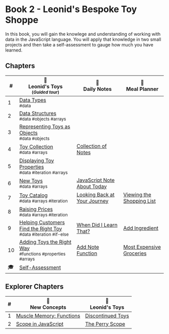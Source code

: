 # Book 2 - Leonid's Bespoke Toy Shoppe

In this book, you will gain the knowlege and understanding of working with data in the JavaScript language. You will apply that knowledge in two small projects and then take a self-assessment to gauge how much you have learned.

## Chapters

| # | 🚂 <br/> Leonid's Toys <br/><sub>(_Guided tour_)</sub> | 📔 <br/> Daily Notes | 🍔 <br/> Meal Planner |
|--|--|--|--|
| 1 | [Data Types](./chapters/LT_DATA_TYPES.md) <br/> <sub style="font-size:0.85rem;">#data</sub> | |
| 2 | [Data Structures](./chapters/LT_DATA_STRUCTURES.md) <br/> <sub style="font-size:0.85rem;">#data #objects #arrays</sub> | |
| 3 | [Representing Toys as Objects](./chapters/LT_OBJECTS.md) <br/> <sub style="font-size:0.85rem;">#data #objects</sub> | | |
| 4 | [Toy Collection](./chapters/LT_ARRAYS.md) <br/> <sub style="font-size:0.85rem;">#data #arrays</sub> | [Collection of Notes](./chapters/DN_NOTES_ARRAY.md) |  |
| 5 | [Displaying Toy Properties](./chapters/LT_PROPERTY_ACCESS.md) <br/> <sub style="font-size:0.85rem;">#data #iteration #arrays</sub> | |
| 6 | [New Toys](./chapters/LT_ARRAY_PUSH.md) <br/> <sub style="font-size:0.85rem;">#data #arrays</sub> | [JavaScript Note About Today](./chapters/DN_PUSH_OBJECT.md) |  |
| 7 | [Toy Catalog](./chapters/LT_ARRAY_ITERATION.md) <br/> <sub style="font-size:0.85rem;">#data #arrays #iteration</sub> | [Looking Back at Your Journey](./chapters/DN_NOTE_DISPLAY.md) | [Viewing the Shopping List](./chapters/MP_SHOPPING_LIST.md) |
| 8 | [Raising Prices](./chapters/LT_ITERATION_WITH_LOGIC.md) <br/> <sub style="font-size:0.85rem;">#data #arrays #iteration</sub> | |
| 9 | [Helping Customers Find the Right Toy](./chapters/LT_FIND.md) <br/> <sub style="font-size:0.85rem;">#data #iteration #if-else</sub> | [When Did I Learn That?](./chapters/DN_FIND_NOTE.md) | [Add Ingredient](./chapters/MP_ADD_GROCERY.md) |
| 10 | [Adding Toys the Right Way](./chapters/LT_ADD_FUNCTION.md) <br/> <sub style="font-size:0.85rem;">#functions #properties #arrays</sub> | [Add Note Function](./chapters/DN_ADD_FUNCTION.md) | [Most Expensive Groceries](./chapters/MP_EXPENSIVE_ITEMS.md) |
| 🎓 | [Self-Assessment](./chapters/JS_DATA_ASSESSMENT.md) |  |

## Explorer Chapters

| # | 🧠 <br/> New Concepts | 🚂 <br/> Leonid's Toys |
|--|--|--|
| 1 | [Muscle Memory: Functions](./chapters/FUNCTION_PRACTICE.md) | [Discontinued Toys](./chapters/LT_REMOVE_ARRAY_ITEM.md) |
| 2 | [Scope in JavaScript](./chapters/JS_SCOPE.md) | [The Perry Scope](./chapters/LT_SCOPE.md) |

